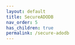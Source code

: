 ```yaml
---
layout: default
title: SecureADODB
nav_order: 5
has_children: true
permalink: /secure-adodb
---
```


